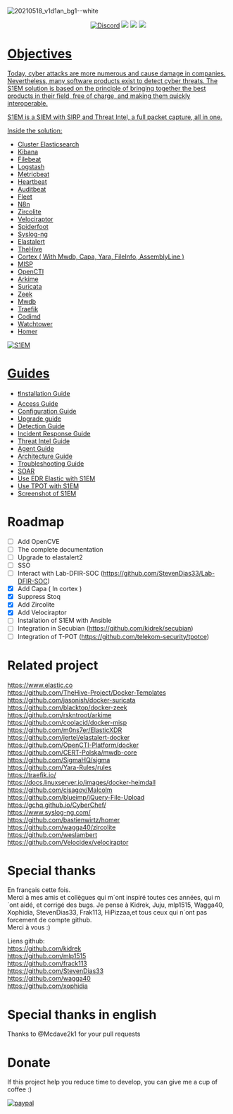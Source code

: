 ![20210518_v1d1an_bg1--white](https://user-images.githubusercontent.com/18678787/119020235-49428680-b99e-11eb-8621-935a62b966e1.png)
<div>
  <p align="center">
    <a href="https://discord.gg/uFBzr8fWmC" target"_blank"><img src="https://img.shields.io/badge/chat-on%20discord-7289da.svg?sanitize=true" alt="Discord"></a>
    <img src="https://img.shields.io/badge/Platform-Lin-green">
    <img src="https://img.shields.io/badge/Architecture-64bit-red">
    <a href="https://www.paypal.com/donate/?business=DUEQFS9Z2E9XW&no_recurring=0&item_name=If+this+project+help+you+reduce+time+to+develop%2C+you+can+give+me+a+cup+of+coffee+%3A%29&currency_code=EUR" target"_blank"><img src="https://img.shields.io/badge/Donate-PayPal-green.svg">
  </p>
</div>

# Objectives
Today, cyber attacks are more numerous and cause damage in companies. Nevertheless, many software products exist to detect cyber threats. The S1EM solution is based on the principle of bringing together the best products in their field, free of charge, and making them quickly interoperable.

S1EM is a SIEM with SIRP and Threat Intel, a full packet capture, all in one.

Inside the solution:

* Cluster Elasticsearch
* Kibana
* Filebeat
* Logstash
* Metricbeat
* Heartbeat
* Auditbeat
* Fleet
* N8n
* Zircolite
* Velociraptor
* Spiderfoot
* Syslog-ng
* Elastalert
* TheHive
* Cortex ( With Mwdb, Capa, Yara, FileInfo, AssemblyLine )
* MISP
* OpenCTI 
* Arkime
* Suricata
* Zeek
* Mwdb
* Traefik
* Codimd
* Watchtower
* Homer

![S1EM](https://user-images.githubusercontent.com/18678787/226611253-91a9f2d5-748f-4900-a3e2-0b38f22e7218.png)

# Guides
- :exclamation:[Installation Guide](https://github.com/V1D1AN/S1EM/wiki/Installation-Guide)
- [Access Guide](https://github.com/V1D1AN/S1EM/wiki/Access-guide)
- [Configuration Guide](https://github.com/V1D1AN/S1EM/wiki/Configuration-guide)
- [Upgrade guide](https://github.com/V1D1AN/S1EM/wiki/Upgrade-guide)
- [Detection Guide](https://github.com/V1D1AN/S1EM/wiki/Detection-guide)
- [Incident Response Guide](https://github.com/V1D1AN/S1EM/wiki/Incident-response-guide)
- [Threat Intel Guide](https://github.com/V1D1AN/S1EM/wiki/Threat-intel-guide)
- [Agent Guide](https://github.com/V1D1AN/S1EM/wiki/agent-guide)
- [Architecture Guide](https://github.com/V1D1AN/S1EM/wiki/Architecture-guide)
- [Troubleshooting Guide](https://github.com/V1D1AN/S1EM/wiki/Troubleshooting-guide)
- [SOAR](https://github.com/V1D1AN/S1EM/wiki/Soar-guide)
- [Use EDR Elastic with S1EM](https://github.com/V1D1AN/S1EM/wiki/Edr-guide)
- [Use TPOT with S1EM](https://github.com/V1D1AN/S1EM/wiki/Tpot-guide)
- [Screenshot of S1EM](https://github.com/V1D1AN/S1EM/wiki/Screenshot-of-S1EM)


# Roadmap

- [ ] Add OpenCVE
- [ ] The complete documentation
- [ ] Upgrade to elastalert2
- [ ] SSO
- [ ] Interact with Lab-DFIR-SOC (https://github.com/StevenDias33/Lab-DFIR-SOC)
- [x] Add Capa ( In cortex )
- [x] Suppress Stoq
- [x] Add Zircolite
- [x] Add Velociraptor
- [ ] Installation of S1EM with Ansible
- [ ] Integration in Secubian (https://github.com/kidrek/secubian)
- [ ] Integration of T-POT (https://github.com/telekom-security/tpotce)

# Related project

https://www.elastic.co <br />
https://github.com/TheHive-Project/Docker-Templates <br />
https://github.com/jasonish/docker-suricata <br />
https://github.com/blacktop/docker-zeek <br />
https://github.com/rskntroot/arkime <br />
https://github.com/coolacid/docker-misp <br />
https://github.com/m0ns7er/ElasticXDR<br />
https://github.com/jertel/elastalert-docker <br />
https://github.com/OpenCTI-Platform/docker <br />
https://github.com/CERT-Polska/mwdb-core <br />
https://github.com/SigmaHQ/sigma <br />
https://github.com/Yara-Rules/rules <br />
https://traefik.io/ <br />
https://docs.linuxserver.io/images/docker-heimdall <br />
https://github.com/cisagov/Malcolm <br />
https://github.com/blueimp/jQuery-File-Upload <br />
https://gchq.github.io/CyberChef/ <br />
https://www.syslog-ng.com/ <br />
https://github.com/bastienwirtz/homer <br />
https://github.com/wagga40/zircolite <br />
https://github.com/weslambert <br />
https://github.com/Velocidex/velociraptor <br /> 



# Special thanks
En français cette fois. <br />
Merci à mes amis et collègues qui m´ont inspiré toutes ces années, qui m´ont aidé, et corrigé des bugs.
Je pense à Kidrek, Juju, mlp1515, Wagga40, Xophidia, StevenDias33, Frak113, HiPizzaa,et tous ceux qui n´ont pas forcement de compte github. <br />
Merci à vous :)

Liens github: <br />
https://github.com/kidrek <br />
https://github.com/mlp1515 <br />
https://github.com/frack113 <br />
https://github.com/StevenDias33 <br />
https://github.com/wagga40 <br />
https://github.com/xophidia <br />

# Special thanks in english
Thanks to @Mcdave2k1 for your pull requests

# Donate
If this project help you reduce time to develop, you can give me a cup of coffee :) <br />

[![paypal](https://www.paypalobjects.com/en_US/i/btn/btn_donateCC_LG.gif)](https://www.paypal.com/donate/?business=DUEQFS9Z2E9XW&no_recurring=0&item_name=If+this+project+help+you+reduce+time+to+develop%2C+you+can+give+me+a+cup+of+coffee+%3A%29&currency_code=EUR)
